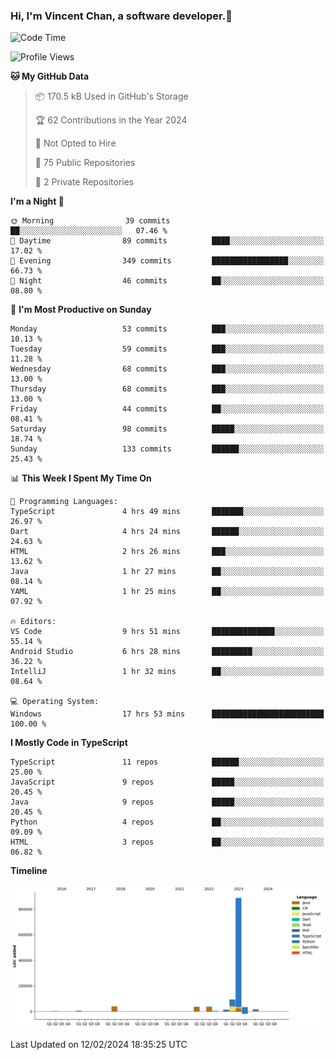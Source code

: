 ### Hi, I'm Vincent Chan, a software developer.👋

<!--
**hkvincent/hkvincent** is a ✨ _special_ ✨ repository because its `README.md` (this file) appears on your GitHub profile.

Here are some ideas to get you started:

- 🔭 I’m currently working on ...
- 🌱 I’m currently learning ...
- 👯 I’m looking to collaborate on ...
- 🤔 I’m looking for help with ...
- 💬 Ask me about ...
- 📫 How to reach me: ...
- 😄 Pronouns: ...
- ⚡ Fun fact: ...
-->
<!--START_SECTION:waka-->
![Code Time](http://img.shields.io/badge/Code%20Time-798%20hrs%2035%20mins-blue)

![Profile Views](http://img.shields.io/badge/Profile%20Views-0-blue)

**🐱 My GitHub Data** 

> 📦 170.5 kB Used in GitHub's Storage 
 > 
> 🏆 62 Contributions in the Year 2024
 > 
> 🚫 Not Opted to Hire
 > 
> 📜 75 Public Repositories 
 > 
> 🔑 2 Private Repositories 
 > 
**I'm a Night 🦉** 

```text
🌞 Morning                39 commits          ██░░░░░░░░░░░░░░░░░░░░░░░   07.46 % 
🌆 Daytime                89 commits          ████░░░░░░░░░░░░░░░░░░░░░   17.02 % 
🌃 Evening                349 commits         █████████████████░░░░░░░░   66.73 % 
🌙 Night                  46 commits          ██░░░░░░░░░░░░░░░░░░░░░░░   08.80 % 
```
📅 **I'm Most Productive on Sunday** 

```text
Monday                   53 commits          ███░░░░░░░░░░░░░░░░░░░░░░   10.13 % 
Tuesday                  59 commits          ███░░░░░░░░░░░░░░░░░░░░░░   11.28 % 
Wednesday                68 commits          ███░░░░░░░░░░░░░░░░░░░░░░   13.00 % 
Thursday                 68 commits          ███░░░░░░░░░░░░░░░░░░░░░░   13.00 % 
Friday                   44 commits          ██░░░░░░░░░░░░░░░░░░░░░░░   08.41 % 
Saturday                 98 commits          █████░░░░░░░░░░░░░░░░░░░░   18.74 % 
Sunday                   133 commits         ██████░░░░░░░░░░░░░░░░░░░   25.43 % 
```


📊 **This Week I Spent My Time On** 

```text
💬 Programming Languages: 
TypeScript               4 hrs 49 mins       ███████░░░░░░░░░░░░░░░░░░   26.97 % 
Dart                     4 hrs 24 mins       ██████░░░░░░░░░░░░░░░░░░░   24.63 % 
HTML                     2 hrs 26 mins       ███░░░░░░░░░░░░░░░░░░░░░░   13.62 % 
Java                     1 hr 27 mins        ██░░░░░░░░░░░░░░░░░░░░░░░   08.14 % 
YAML                     1 hr 25 mins        ██░░░░░░░░░░░░░░░░░░░░░░░   07.92 % 

🔥 Editors: 
VS Code                  9 hrs 51 mins       ██████████████░░░░░░░░░░░   55.14 % 
Android Studio           6 hrs 28 mins       █████████░░░░░░░░░░░░░░░░   36.22 % 
IntelliJ                 1 hr 32 mins        ██░░░░░░░░░░░░░░░░░░░░░░░   08.64 % 

💻 Operating System: 
Windows                  17 hrs 53 mins      █████████████████████████   100.00 % 
```

**I Mostly Code in TypeScript** 

```text
TypeScript               11 repos            ██████░░░░░░░░░░░░░░░░░░░   25.00 % 
JavaScript               9 repos             █████░░░░░░░░░░░░░░░░░░░░   20.45 % 
Java                     9 repos             █████░░░░░░░░░░░░░░░░░░░░   20.45 % 
Python                   4 repos             ██░░░░░░░░░░░░░░░░░░░░░░░   09.09 % 
HTML                     3 repos             ██░░░░░░░░░░░░░░░░░░░░░░░   06.82 % 
```



**Timeline**

![Lines of Code chart](https://raw.githubusercontent.com/hkvincent/hkvincent/main/assets/bar_graph.png)


 Last Updated on 12/02/2024 18:35:25 UTC
<!--END_SECTION:waka-->
